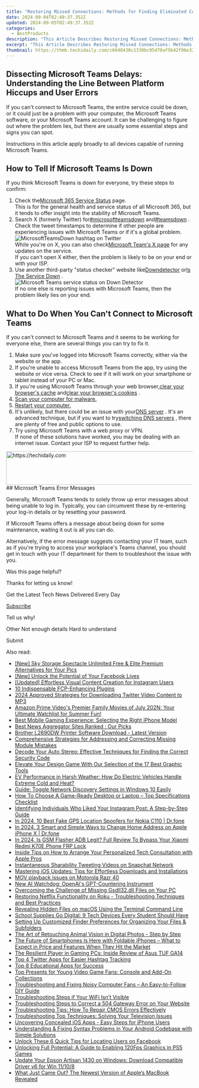 ```yaml
---
title: "Restoring Missed Connections: Methods for Finding Eliminated Contact Details in Android"
date: 2024-09-04T02:49:37.352Z
updated: 2024-09-05T02:49:37.352Z
categories:
  - BestProducts
description: "This Article Describes Restoring Missed Connections: Methods for Finding Eliminated Contact Details in Android"
excerpt: "This Article Describes Restoring Missed Connections: Methods for Finding Eliminated Contact Details in Android"
thumbnail: https://thmb.techidaily.com/c6048430c1339bc95d70af5b42f06e3231c3552b043c7e6cc92b16fd863d9438.jpg
---
```


## Dissecting Microsoft Teams Delays: Understanding the Line Between Platform Hiccups and User Errors
 If you can't connect to Microsoft Teams, the entire service could be down, or it could just be a problem with your computer, the Microsoft Teams software, or your Microsoft Teams account. It can be challenging to figure out where the problem lies, but there are usually some essential steps and signs you can spot.

 Instructions in this article apply broadly to all devices capable of running Microsoft Teams.

## How to Tell If Microsoft Teams Is Down

 If you think Microsoft Teams is down for everyone, try these steps to confirm:

1. Check the[Microsoft 365 Service Status](https://twitter.com/MSFT365Status) page.  
 This is for the general health and service status of all Microsoft 365, but it tends to offer insight into the stability of Microsoft Teams.
2. Search X (formerly Twitter) for[#microsoftteamsdown](https://twitter.com/hashtag/microsoftteamsdown) and[#teamsdown](https://twitter.com/hashtag/TeamsDown) . Check the tweet timestamps to determine if other people are experiencing issues with Microsoft Teams or if it's a global problem.  
![MicrosoftTeamsDown hashtag on Twitter](https://www.lifewire.com/thmb/_UxDi-CGP-cUbmhFgoAP4AgFGe4=/1500x0/filters:no_upscale():max_bytes(150000):strip_icc():format(webp)/is-microsoft-teams-down-or-is-it-you-51050511-505bb881bf924c189064924855fbb7c8.jpg)  
 While you're on X, you can also check[Microsoft Team's X page](https://twitter.com/MicrosoftTeams) for any updates on the service.  
 If you can't open X either, then the problem is likely to be on your end or with your ISP.
3. Use another third-party "status checker" website like[Downdetector](https://downdetector.com/status/teams/) or[Is The Service Down](https://istheservicedown.com/problems/microsoft-teams) .  
![Microsoft Teams service status on Down Detector](https://www.lifewire.com/thmb/8PpnwSJBHgwKPGng__hrZM0m4jE=/1500x0/filters:no_upscale():max_bytes(150000):strip_icc():format(webp)/is-microsoft-teams-down-or-is-it-you-51050512-ee25bd1e25bc4991b9aef28aca7a0ff8.jpg)  
 If no one else is reporting issues with Microsoft Teams, then the problem likely lies on your end.

## What to Do When You Can't Connect to Microsoft Teams

 If you can't connect to Microsoft Teams and it seems to be working for everyone else, there are several things you can try to fix it.

1. Make sure you've logged into Microsoft Teams correctly, either via the website or the app.
2. If you're unable to access Microsoft Teams from the app, try using the website or vice versa. Check to see if it will work on your smartphone or tablet instead of your PC or Mac.
3. If you're using Microsoft Teams through your web browser,[clear your browser's cache](https://www.lifewire.com/how-to-clear-cache-2617980) and[clear your browser's cookies](https://www.lifewire.com/how-to-delete-cookies-2617981) .
4. [Scan your computer for malware.](https://www.lifewire.com/properly-scan-your-computer-for-viruses-and-other-malware-2624526)
5. [Restart your computer.](https://www.lifewire.com/how-to-reboot-a-computer-2624568)
6. It's unlikely, but there could be an issue with your[DNS server](https://www.lifewire.com/what-is-a-dns-server-2625854) . It's an advanced technique, but if you want to try[switching DNS servers](https://www.lifewire.com/how-to-change-dns-server-settings-2617979) , there are plenty of free and public options to use.
7. Try using Microsoft Teams with a web proxy or VPN.  
 If none of these solutions have worked, you may be dealing with an internet issue. Contact your ISP to request further help.

<!-- affiliate ads begin -->
<a href="https://aligracehair.sjv.io/c/5597632/1934292/19272" target="_top" id="1934292">
  <img src="//a.impactradius-go.com/display-ad/19272-1934292" border="0" alt="https://techidaily.com" width="728" height="90"/>
</a>
<img height="0" width="0" src="https://aligracehair.sjv.io/i/5597632/1934292/19272" style="position:absolute;visibility:hidden;" border="0" />
<!-- affiliate ads end -->
## Microsoft Teams Error Messages

 Generally, Microsoft Teams tends to solely throw up error messages about being unable to log in. Typically, you can circumvent these by re-entering your log-in details or by resetting your password.

 If Microsoft Teams offers a message about being down for some maintenance, waiting it out is all you can do.

 Alternatively, if the error message suggests contacting your IT team, such as if you're trying to access your workplace's Teams channel, you should get in touch with your IT department for them to troubleshoot the issue with you.

Was this page helpful?

Thanks for letting us know!

 Get the Latest Tech News Delivered Every Day

[Subscribe](https://www.lifewire.com/#)

Tell us why!

 Other  Not enough details  Hard to understand

 Submit

<ins class="adsbygoogle"
     style="display:block"
     data-ad-format="autorelaxed"
     data-ad-client="ca-pub-7571918770474297"
     data-ad-slot="1223367746"></ins>



<ins class="adsbygoogle"
     style="display:block"
     data-ad-client="ca-pub-7571918770474297"
     data-ad-slot="8358498916"
     data-ad-format="auto"
     data-full-width-responsive="true"></ins>

<span class="atpl-alsoreadstyle">Also read:</span>
<div><ul>
<li><a href="https://extra-skills.techidaily.com/new-sky-storage-spectacle-unlimited-free-and-elite-premium-alternatives-for-your-pics/"><u>[New] Sky Storage Spectacle  Unlimited Free & Elite Premium Alternatives for Your Pics</u></a></li>
<li><a href="https://visual-screen-recording.techidaily.com/new-unlock-the-potential-of-your-facebook-lives/"><u>[New] Unlock the Potential of Your Facebook Lives</u></a></li>
<li><a href="https://fox-links.techidaily.com/updated-effortless-visual-content-creation-for-instagram-users/"><u>[Updated] Effortless Visual Content Creation for Instagram Users</u></a></li>
<li><a href="https://extra-resources.techidaily.com/10-indispensable-fcp-enhancing-plugins/"><u>10 Indispensable FCP-Enhancing Plugins</u></a></li>
<li><a href="https://vp-tips.techidaily.com/2024-approved-strategies-for-downloading-twitter-video-content-to-mp3/"><u>2024 Approved  Strategies for Downloading Twitter Video Content to MP3</u></a></li>
<li><a href="https://tech-recovery.techidaily.com/amazon-prime-videos-premier-family-movies-of-july-202n-your-ultimate-watchlist-for-summer-fun/"><u>Amazon Prime Video's Premier Family Movies of July 202N: Your Ultimate Watchlist for Summer Fun!</u></a></li>
<li><a href="https://tech-recovery.techidaily.com/best-mobile-gaming-experience-selecting-the-right-iphone-model/"><u>Best Mobile Gaming Experience: Selecting the Right iPhone Model</u></a></li>
<li><a href="https://tech-recovery.techidaily.com/best-news-aggregator-sites-ranked-our-picks/"><u>Best News Aggregator Sites Ranked : Our Picks</u></a></li>
<li><a href="https://win-dash.techidaily.com/brother-l2690dw-printer-software-download-latest-version/"><u>Brother L2690DW Printer Software Download - Latest Version</u></a></li>
<li><a href="https://tech-recovery.techidaily.com/comprehensive-strategies-for-addressing-and-correcting-missing-module-mistakes/"><u>Comprehensive Strategies for Addressing and Correcting Missing Module Mistakes</u></a></li>
<li><a href="https://tech-recovery.techidaily.com/decode-your-auto-stereo-effective-techniques-for-finding-the-correct-security-code/"><u>Decode Your Auto Stereo: Effective Techniques for Finding the Correct Security Code</u></a></li>
<li><a href="https://tech-recovery.techidaily.com/elevate-your-design-game-with-our-selection-of-the-17-best-graphic-tools/"><u>Elevate Your Design Game With Our Selection of the 17 Best Graphic Tools</u></a></li>
<li><a href="https://tech-recovery.techidaily.com/ev-performance-in-harsh-weather-how-do-electric-vehicles-handle-extreme-cold-and-heat/"><u>EV Performance in Harsh Weather: How Do Electric Vehicles Handle Extreme Cold and Heat?</u></a></li>
<li><a href="https://tech-recovery.techidaily.com/guide-toggle-network-discovery-settings-in-windows-10-easily/"><u>Guide: Toggle Network Discovery Settings in Windows 10 Easily</u></a></li>
<li><a href="https://tech-recovery.techidaily.com/how-to-choose-a-game-ready-desktop-or-laptop-top-specifications-checklist/"><u>How To Choose A Game-Ready Desktop or Laptop – Top Specifications Checklist</u></a></li>
<li><a href="https://tech-recovery.techidaily.com/identifying-individuals-who-liked-your-instagram-post-a-step-by-step-guide/"><u>Identifying Individuals Who Liked Your Instagram Post: A Step-by-Step Guide</u></a></li>
<li><a href="https://change-location.techidaily.com/in-2024-10-best-fake-gps-location-spoofers-for-nokia-c110-drfone-by-drfone-virtual-android/"><u>In 2024, 10 Best Fake GPS Location Spoofers for Nokia C110 | Dr.fone</u></a></li>
<li><a href="https://iphone-location.techidaily.com/in-2024-3-smart-and-simple-ways-to-change-home-address-on-apple-iphone-x-drfone-by-drfone-virtual-ios/"><u>In 2024, 3 Smart and Simple Ways to Change Home Address on Apple iPhone X | Dr.fone</u></a></li>
<li><a href="https://bypass-frp.techidaily.com/in-2024-is-gsm-flasher-adb-legit-full-review-to-bypass-your-xiaomi-redmi-k70e-phone-frp-lock-by-drfone-android/"><u>In 2024, Is GSM Flasher ADB Legit? Full Review To Bypass Your Xiaomi Redmi K70E Phone FRP Lock</u></a></li>
<li><a href="https://tech-recovery.techidaily.com/inside-tips-on-how-to-arrange-your-personalized-tech-consultation-with-apple-pros/"><u>Inside Tips on How to Arrange Your Personalized Tech Consultation with Apple Pros</u></a></li>
<li><a href="https://twitter-videos.techidaily.com/instantaneous-sharability-tweeting-videos-on-snapchat-network/"><u>Instantaneous Sharability  Tweeting Videos on Snapchat Network</u></a></li>
<li><a href="https://tech-recovery.techidaily.com/mastering-ios-updates-tips-for-effortless-downloads-and-installations/"><u>Mastering iOS Updates: Tips for Effortless Downloads and Installations</u></a></li>
<li><a href="https://review-topics.techidaily.com/mov-playback-issues-on-motorola-razr-40-by-aiseesoft-video-converter-play-mov-on-android/"><u>MOV playback issues on Motorola Razr 40</u></a></li>
<li><a href="https://tech-haven.techidaily.com/new-ai-watchdog-openais-gpt-countering-instrument/"><u>New AI Watchdog: OpenAI's GPT-Countering Instrument</u></a></li>
<li><a href="https://tech-recovery.techidaily.com/overcoming-the-challenge-of-missing-gsdll32dll-files-on-your-pc/"><u>Overcoming the Challenge of Missing Gsdll32.dll Files on Your PC</u></a></li>
<li><a href="https://tech-recovery.techidaily.com/restoring-netflix-functionality-on-roku-troubleshooting-techniques-and-best-practices/"><u>Restoring Netflix Functionality on Roku - Troubleshooting Techniques and Best Practices</u></a></li>
<li><a href="https://tech-recovery.techidaily.com/revealing-hidden-files-on-macos-using-the-terminal-command-line/"><u>Revealing Hidden Files on macOS Using the Terminal Command Line</u></a></li>
<li><a href="https://tech-recovery.techidaily.com/school-supplies-go-digital-9-tech-devices-every-student-should-have/"><u>School Supplies Go Digital: 9 Tech Devices Every Student Should Have</u></a></li>
<li><a href="https://tech-recovery.techidaily.com/setting-up-customized-finder-preferences-for-organizing-your-files-and-subfolders/"><u>Setting Up Customized Finder Preferences for Organizing Your Files & Subfolders</u></a></li>
<li><a href="https://tech-recovery.techidaily.com/the-art-of-retouching-animal-vision-in-digital-photos-step-by-step/"><u>The Art of Retouching Animal Vision in Digital Photos - Step by Step</u></a></li>
<li><a href="https://tech-recovery.techidaily.com/the-future-of-smartphones-is-here-with-foldable-iphones-what-to-expect-in-price-and-features-when-they-hit-the-market/"><u>The Future of Smartphones Is Here with Foldable iPhones – What to Expect in Price and Features When They Hit the Market</u></a></li>
<li><a href="https://hardware-reviews.techidaily.com/the-resilient-player-in-gaming-pcs-inside-review-of-asus-tuf-ga14/"><u>The Resilient Player in Gaming PCs: Inside Review of Asus TUF GA14</u></a></li>
<li><a href="https://tech-recovery.techidaily.com/top-4-twitter-apps-for-easier-hashtag-tracking/"><u>Top 4 Twitter Apps for Easier Hashtag Tracking</u></a></li>
<li><a href="https://tech-recovery.techidaily.com/top-8-educational-apps-for-success/"><u>Top 8 Educational Apps for Success</u></a></li>
<li><a href="https://tech-recovery.techidaily.com/top-presents-for-young-video-game-fans-console-and-add-on-collections/"><u>Top Presents for Young Video Game Fans: Console and Add-On Collections</u></a></li>
<li><a href="https://tech-recovery.techidaily.com/troubleshooting-and-fixing-noisy-computer-fans-an-easy-to-follow-diy-guide/"><u>Troubleshooting and Fixing Noisy Computer Fans – An Easy-to-Follow DIY Guide</u></a></li>
<li><a href="https://tech-recovery.techidaily.com/troubleshooting-steps-if-your-wifi-isnt-visible/"><u>Troubleshooting Steps if Your WiFi Isn’t Visible</u></a></li>
<li><a href="https://tech-recovery.techidaily.com/troubleshooting-steps-to-correct-a-504-gateway-error-on-your-website/"><u>Troubleshooting Steps to Correct a 504 Gateway Error on Your Website</u></a></li>
<li><a href="https://tech-recovery.techidaily.com/troubleshooting-tips-how-to-repair-cmos-errors-effectively/"><u>Troubleshooting Tips: How To Repair CMOS Errors Effectively</u></a></li>
<li><a href="https://tech-recovery.techidaily.com/troubleshooting-top-techniques-solving-your-television-issues/"><u>Troubleshooting Top Techniques: Solving Your Television Issues</u></a></li>
<li><a href="https://tech-recovery.techidaily.com/uncovering-concealed-ios-apps-easy-steps-for-iphone-users/"><u>Uncovering Concealed iOS Apps - Easy Steps for iPhone Users</u></a></li>
<li><a href="https://tech-recovery.techidaily.com/understanding-and-fixing-syntax-problems-in-your-android-codebase-with-simple-solutions/"><u>Understanding & Fixing Syntax Problems in Your Android Codebase with Simple Solutions</u></a></li>
<li><a href="https://tech-recovery.techidaily.com/unlock-these-6-quick-tips-for-locating-users-on-facebook/"><u>Unlock These 6 Quick Tips for Locating Users on Facebook</u></a></li>
<li><a href="https://tech-recovery.techidaily.com/unlocking-full-potential-a-guide-to-enabling-120fps-graphics-in-ps5-games/"><u>Unlocking Full Potential: A Guide to Enabling 120Fps Graphics in PS5 Games</u></a></li>
<li><a href="https://win-amazing.techidaily.com/update-your-epson-artisan-1430-on-windows-download-compatible-driver-v6-for-win-11108/"><u>Update Your Epson Artisan 1430 on Windows: Download Compatible Driver v6 for Win 11/10/8</u></a></li>
<li><a href="https://tech-recovery.techidaily.com/what-just-came-out-the-newest-version-of-apples-macbook-revealed/"><u>What Just Came Out? The Newest Version of Apple’s MacBook Revealed</u></a></li>
</ul></div>
